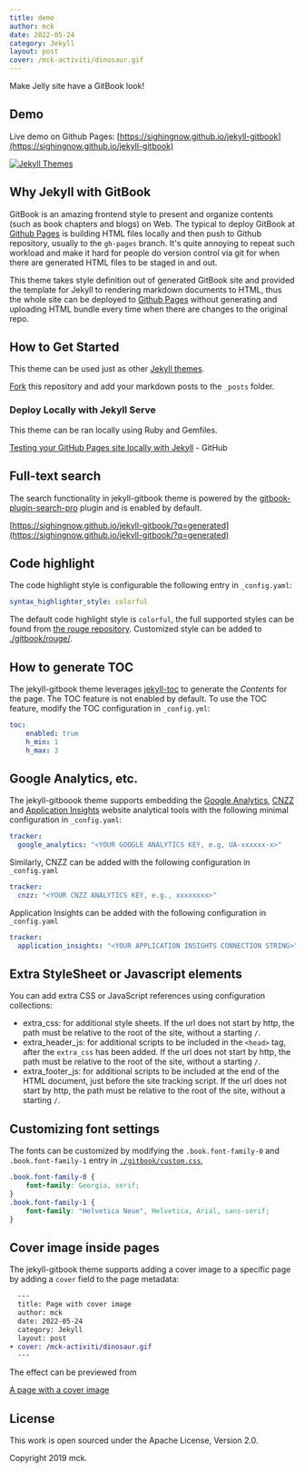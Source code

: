 ```yaml
---
title: demo
author: mck
date: 2022-05-24
category: Jekyll
layout: post
cover: /mck-activiti/dinosaur.gif
---
```

Make Jelly site have a GitBook look!

## Demo

Live demo on Github Pages: [https://sighingnow.github.io/jekyll-gitbook](https://sighingnow.github.io/jekyll-gitbook)

[![Jekyll Themes](https://img.shields.io/badge/featured%20on-JekyllThemes-red.svg)](https://jekyll-themes.com/jekyll-gitbook/)

## Why Jekyll with GitBook

GitBook is an amazing frontend style to present and organize contents (such as book chapters
and blogs) on Web. The typical to deploy GitBook at [Github Pages][1]
is building HTML files locally and then push to Github repository, usually to the `gh-pages`
branch. It's quite annoying to repeat such workload and make it hard for people do version
control via git for when there are generated HTML files to be staged in and out.

This theme takes style definition out of generated GitBook site and provided the template
for Jekyll to rendering markdown documents to HTML, thus the whole site can be deployed
to [Github Pages][1] without generating and uploading HTML bundle every time when there are
changes to the original repo.

## How to Get Started

This theme can be used just as other [Jekyll themes][1].

[Fork][3] this repository and add your markdown posts to the `_posts` folder.

### Deploy Locally with Jekyll Serve

This theme can be ran locally using Ruby and Gemfiles.

[Testing your GitHub Pages site locally with Jekyll](https://docs.github.com/en/pages/setting-up-a-github-pages-site-with-jekyll/testing-your-github-pages-site-locally-with-jekyll) - GitHub

## Full-text search

The search functionality in jekyll-gitbook theme is powered by the [gitbook-plugin-search-pro][5] plugin and is enabled by default.

[https://sighingnow.github.io/jekyll-gitbook/?q=generated](https://sighingnow.github.io/jekyll-gitbook/?q=generated)

## Code highlight

The code highlight style is configurable the following entry in `_config.yaml`:

```yaml
syntax_highlighter_style: colorful
```

The default code highlight style is `colorful`, the full supported styles can be found from [the rouge repository][6]. Customized
style can be added to [./gitbook/rouge/](./gitbook/rouge/).

## How to generate TOC

The jekyll-gitbook theme leverages [jekyll-toc][4] to generate the *Contents* for the page.
The TOC feature is not enabled by default. To use the TOC feature, modify the TOC
configuration in `_config.yml`:

```yaml
toc:
    enabled: true
    h_min: 1
    h_max: 3
```

## Google Analytics, etc.

The jekyll-gitboook theme supports embedding the [Google Analytics][7], [CNZZ][8] and [Application Insights][9] website analytical tools with the following
minimal configuration in `_config.yaml`:

```yaml
tracker:
  google_analytics: "<YOUR GOOGLE ANALYTICS KEY, e.g, UA-xxxxxx-x>"
```

Similarly, CNZZ can be added with the following configuration in `_config.yaml`

```yaml
tracker:
  cnzz: "<YOUR CNZZ ANALYTICS KEY, e.g., xxxxxxxx>"
```

Application Insights can be added with the following configuration in `_config.yaml`

```yaml
tracker:
  application_insights: "<YOUR APPLICATION INSIGHTS CONNECTION STRING>"
```

## Extra StyleSheet or Javascript elements

You can add extra CSS or JavaScript references using configuration collections:

- extra_css: for additional style sheets. If the url does not start by http, the path must be relative to the root of the site, without a starting `/`.
- extra_header_js: for additional scripts to be included in the `<head>` tag, after the `extra_css` has been added. If the url does not start by http, the path must be relative to the root of the site, without a starting `/`.
- extra_footer_js: for additional scripts to be included at the end of the HTML document, just before the site tracking script. If the url does not start by http, the path must be relative to the root of the site, without a starting `/`.

## Customizing font settings

The fonts can be customized by modifying the `.book.font-family-0` and `.book.font-family-1` entry in [`./gitbook/custom.css`][10],

```css
.book.font-family-0 {
    font-family: Georgia, serif;
}
.book.font-family-1 {
    font-family: "Helvetica Neue", Helvetica, Arial, sans-serif;
}
```

## Cover image inside pages

The jekyll-gitbook theme supports adding a cover image to a specific page by adding
a `cover` field to the page metadata:

```diff
  ---
  title: Page with cover image
  author: mck
  date: 2022-05-24
  category: Jekyll
  layout: post
+ cover: /mck-activiti/dinosaur.gif
  ---
```

The effect can be previewed from

[A page with a cover image](https://sighingnow.github.io/jekyll-gitbook/jekyll/2022-05-24-page_cover.html)

## License

This work is open sourced under the Apache License, Version 2.0.

Copyright 2019 mck.

[1]: https://pages.github.com
[2]: https://pages.github.com/themes
[3]: https://github.com/sighingnow/jekyll-gitbook/fork
[4]: https://github.com/allejo/jekyll-toc
[5]: https://github.com/gitbook-plugins/gitbook-plugin-search-pro
[6]: https://github.com/rouge-ruby/rouge/tree/master/lib/rouge/themes
[7]: https://analytics.google.com/analytics/web/
[8]: https://www.cnzz.com/
[9]: https://docs.microsoft.com/en-us/azure/azure-monitor/app/app-insights-overview
[10]: https://github.com/sighingnow/jekyll-gitbook/blob/master/gitbook/custom.css
